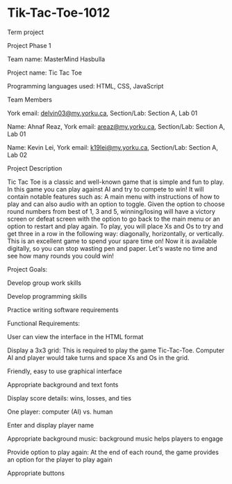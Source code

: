 # Tik-Tac-Toe-1012
Term project


Project Phase 1


Team name: MasterMind Hasbulla

Project name: Tic Tac Toe

Programming languages used: HTML, CSS, JavaScript

Team Members
 

York email: delvin03@my.yorku.ca, Section/Lab: Section A, Lab 01

Name: Ahnaf Reaz, York email: areaz@my.yorku.ca, Section/Lab: Section A, Lab 01

Name: Kevin Lei, York email: k19lei@my.yorku.ca, Section/Lab: Section A, Lab 02


Project Description

Tic Tac Toe is a classic and well-known game that is simple and fun to play. In this game you can play against AI and try to compete to win! It will contain notable features such as: A main menu with instructions of how to play and can also audio with an option to toggle. Given the option to choose round numbers from best of 1, 3 and 5, winning/losing will have a victory screen or defeat screen with the option to go back to the main menu or an option to restart and play again. To play, you will place Xs and Os to try and get three in a row in the following way: diagonally, horizontally, or vertically. This is an excellent game to spend your spare time on! Now it is available digitally, so you can stop wasting pen and paper. Let's waste no time and see how many rounds you could win!


Project Goals:

Develop group work skills

Develop programming skills

Practice writing software requirements




Functional Requirements:


User can view the interface in the HTML format

Display a 3x3 grid: This is required to play the game Tic-Tac-Toe. Computer AI and player would take turns and space Xs and Os in the grid.

Friendly, easy to use graphical interface

Appropriate background and text fonts

Display score details: wins, losses, and ties

One player: computer (AI) vs. human

Enter and display player name

Appropriate background music: background music helps players to engage

Provide option to play again: At the end of each round, the game provides an option for the player to play again

Appropriate buttons
